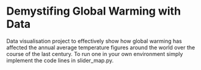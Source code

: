 # Demystifing Global Warming with Data

Data visualisation project to effectively show how global warming has affected the annual average temperature figures around the world over the course of the last century.
To run one in your own environment simply implement the code lines in slider_map.py. 

